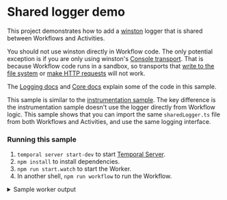 # Shared logger demo

This project demonstrates how to add a [winston](https://github.com/winstonjs/winston) logger that is shared between Workflows and Activities.

You should not use winston directly in Workflow code.
The only potential exception is if you are only using winston's [Console transport](https://github.com/winstonjs/winston/blob/master/docs/transports.md#console-transport).
That is because Workflow code runs in a sandbox, so transports that [write to the file system](https://github.com/winstonjs/winston/blob/master/docs/transports.md#file-transport) or [make HTTP requests](https://github.com/winstonjs/winston/blob/master/docs/transports.md#http-transport) will not work.

The [Logging docs](https://docs.temporal.io/application-development/observability/#logging) and [Core docs](https://docs.temporal.io/clusters/#monitoring-and-observation) explain some of the code in this sample.

This sample is similar to the [instrumentation sample](../instrumentation/README.md).
The key difference is the instrumentation sample doesn't use the logger directly from Workflow logic.
This sample shows that you can import the same `sharedLogger.ts` file from both Workflows and Activities, and use the same logging interface.

### Running this sample

1. `temporal server start-dev` to start [Temporal Server](https://github.com/temporalio/cli/#installation).
1. `npm install` to install dependencies.
1. `npm run start.watch` to start the Worker.
1. In another shell, `npm run workflow` to run the Workflow.

<details>
<summary>
Sample worker output
</summary>

```
2023-01-20T16:55:47.707Z [INFO] Workflow bundle created { size: '0.69MB' }
2023-01-20T16:55:47.949402Z  INFO temporal_sdk_core::worker: Initializing worker task_queue=logger-shared namespace=default
2023-01-20T16:55:47.950Z [INFO] Worker state changed { state: 'RUNNING' }
2023-01-20T16:55:53.088Z [undefined] debug: Workflow started {
  namespace: 'default',
  taskQueue: 'logger-shared',
  workflowId: 'instrumentation-sample-0',
  runId: '5904dfe1-095e-42bd-b153-796816d3c32a',
  workflowType: 'logSampleWorkflow'
}
2023-01-20T16:55:53.109Z [undefined] info: Log from Activity { name: 'Temporal' }
2023-01-20T16:55:53.127Z [undefined] info: Log from Workflow { greeting: 'Hello, Temporal!' }
2023-01-20T16:55:53.127Z [undefined] debug: Workflow completed {
  namespace: 'default',
  taskQueue: 'logger-shared',
  workflowId: 'instrumentation-sample-0',
  runId: '5904dfe1-095e-42bd-b153-796816d3c32a',
  workflowType: 'logSampleWorkflow'
}
```

</details>
